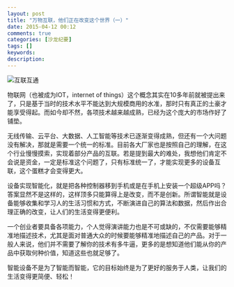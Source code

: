```yaml
---
layout: post
title: "万物互联，他们正在改变这个世界（一）"
date: 2015-04-12 00:12
comments: true
categories: [沙龙纪要]
tags: []
keywords: 
description: 
---
```

![互联互通](http://n1.itc.cn/img8/wb/smccloud/2014/12/04/1417667155218.JPEG)

物联网（也被成为IOT，internet of things）这个概念其实在10多年前就被提出来了，只是基于当时的技术水平不能达到大规模商用的水准，那时只有真正的土豪才能享受得起。而如今却不然，各项技术越来越成熟，已经为这个庞大的市场作好了铺垫。

无线传输、云平台、大数据、人工智能等技术已逐渐变得成熟，但还有一个大问题没有解决，那就是需要一个统一的标准。目前各大厂家也是按照自己的理解，在这个行业慢慢摸索，实现着部分产品的互联。若是提到最大的难处，我想他们肯定不会说是资金，一定是标准这个问题了，只有标准统一了，才能实现更多的设备互联，这个蛋糕才会变得更大。

<!--more-->
设备实现智能化，就是把各种控制器移到手机或是在手机上安装一个超级APP吗？答案显然不是这样的，这样顶多只能算得上是改变，而不是创新。所谓智能就是设备能够收集和学习人的生活习惯和方式，不断演进自己的算法和数据，然后作出合理正确的改变，让人们的生活变得更便利。

一个创业者要具备各项能力，个人觉得演讲能力也是不可或缺的，不仅需要能够精准地描述技术，尤其是面对普通大众的时候要能够精准地描述自己的产品。对于一般人来说，他们并不需要了解你的技术有多牛逼，更多的是想知道他们能从你的产品中获取何种价值，知道这些也就足够了。

智能设备不是为了智能而智能，它的目标始终是为了更好的服务于人类，让我们的生活变得更简便、轻松！